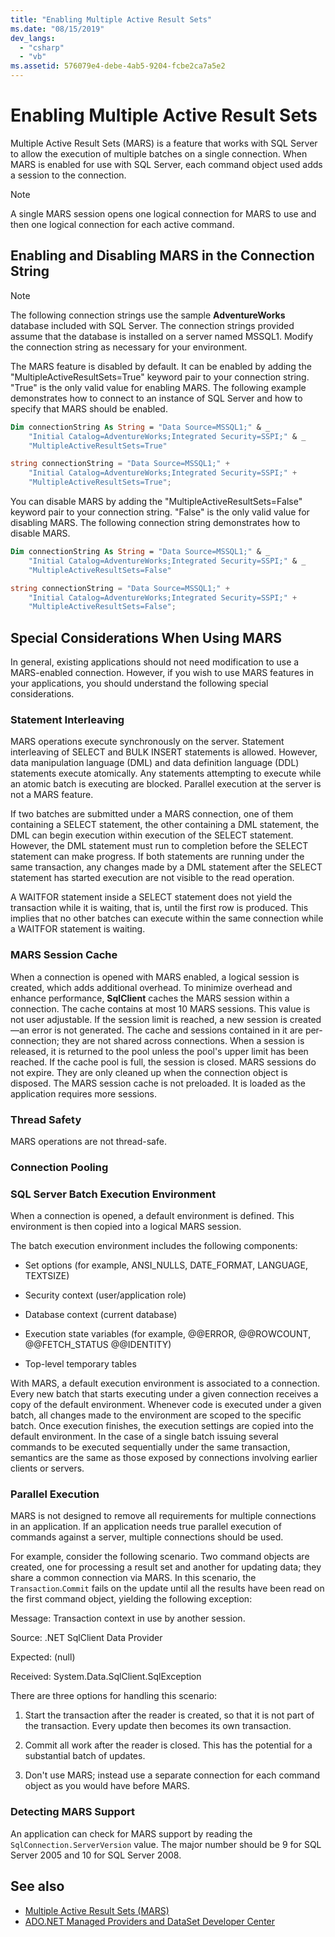 ```yaml
---
title: "Enabling Multiple Active Result Sets"
ms.date: "08/15/2019"
dev_langs: 
  - "csharp"
  - "vb"
ms.assetid: 576079e4-debe-4ab5-9204-fcbe2ca7a5e2
---
```

# Enabling Multiple Active Result Sets
Multiple Active Result Sets (MARS) is a feature that works with SQL Server to allow the execution of multiple batches on a single connection. When MARS is enabled for use with SQL Server, each command object used adds a session to the connection.  
  
> [!NOTE]
>  A single MARS session opens one logical connection for MARS to use and then one logical connection for each active command.  
  
## Enabling and Disabling MARS in the Connection String  
  
> [!NOTE]
>  The following connection strings use the sample **AdventureWorks** database included with SQL Server. The connection strings provided assume that the database is installed on a server named MSSQL1. Modify the connection string as necessary for your environment.  
  
 The MARS feature is disabled by default. It can be enabled by adding the "MultipleActiveResultSets=True" keyword pair to your connection string. "True" is the only valid value for enabling MARS. The following example demonstrates how to connect to an instance of SQL Server and how to specify that MARS should be enabled.  
  
```vb  
Dim connectionString As String = "Data Source=MSSQL1;" & _  
    "Initial Catalog=AdventureWorks;Integrated Security=SSPI;" & _  
    "MultipleActiveResultSets=True"  
```  
  
```csharp  
string connectionString = "Data Source=MSSQL1;" +   
    "Initial Catalog=AdventureWorks;Integrated Security=SSPI;" +  
    "MultipleActiveResultSets=True";  
```  
  
 You can disable MARS by adding the "MultipleActiveResultSets=False" keyword pair to your connection string. "False" is the only valid value for disabling MARS. The following connection string demonstrates how to disable MARS.  
  
```vb  
Dim connectionString As String = "Data Source=MSSQL1;" & _  
    "Initial Catalog=AdventureWorks;Integrated Security=SSPI;" & _  
    "MultipleActiveResultSets=False"  
```  
  
```csharp  
string connectionString = "Data Source=MSSQL1;" +   
    "Initial Catalog=AdventureWorks;Integrated Security=SSPI;" +  
    "MultipleActiveResultSets=False";  
```  
  
## Special Considerations When Using MARS  
 In general, existing applications should not need modification to use a MARS-enabled connection. However, if you wish to use MARS features in your applications, you should understand the following special considerations.  
  
### Statement Interleaving  
 MARS operations execute synchronously on the server. Statement interleaving of SELECT and BULK INSERT statements is allowed. However, data manipulation language (DML) and data definition language (DDL) statements execute atomically. Any statements attempting to execute while an atomic batch is executing are blocked. Parallel execution at the server is not a MARS feature.  
  
 If two batches are submitted under a MARS connection, one of them containing a SELECT statement, the other containing a DML statement, the DML can begin execution within execution of the SELECT statement. However, the DML statement must run to completion before the SELECT statement can make progress. If both statements are running under the same transaction, any changes made by a DML statement after the SELECT statement has started execution are not visible to the read operation.  
  
 A WAITFOR statement inside a SELECT statement does not yield the transaction while it is waiting, that is, until the first row is produced. This implies that no other batches can execute within the same connection while a WAITFOR statement is waiting.  
  
### MARS Session Cache  
 When a connection is opened with MARS enabled, a logical session is created, which adds additional overhead. To minimize overhead and enhance performance, **SqlClient** caches the MARS session within a connection. The cache contains at most 10 MARS sessions. This value is not user adjustable. If the session limit is reached, a new session is created—an error is not generated. The cache and sessions contained in it are per-connection; they are not shared across connections. When a session is released, it is returned to the pool unless the pool's upper limit has been reached. If the cache pool is full, the session is closed. MARS sessions do not expire. They are only cleaned up when the connection object is disposed. The MARS session cache is not preloaded. It is loaded as the application requires more sessions.  
  
### Thread Safety  
 MARS operations are not thread-safe.  
  
### Connection Pooling  
  
### SQL Server Batch Execution Environment  
 When a connection is opened, a default environment is defined. This environment is then copied into a logical MARS session.  
  
 The batch execution environment includes the following components:  
  
- Set options (for example, ANSI_NULLS, DATE_FORMAT, LANGUAGE, TEXTSIZE)  
  
- Security context (user/application role)  
  
- Database context (current database)  
  
- Execution state variables (for example, @@ERROR, @@ROWCOUNT, @@FETCH_STATUS @@IDENTITY)  
  
- Top-level temporary tables  
  
 With MARS, a default execution environment is associated to a connection. Every new batch that starts executing under a given connection receives a copy of the default environment. Whenever code is executed under a given batch, all changes made to the environment are scoped to the specific batch. Once execution finishes, the execution settings are copied into the default environment. In the case of a single batch issuing several commands to be executed sequentially under the same transaction, semantics are the same as those exposed by connections involving earlier clients or servers.  
  
### Parallel Execution  
 MARS is not designed to remove all requirements for multiple connections in an application. If an application needs true parallel execution of commands against a server, multiple connections should be used.  
  
 For example, consider the following scenario. Two command objects are created, one for processing a result set and another for updating data; they share a common connection via MARS. In this scenario, the `Transaction`.`Commit` fails on the update until all the results have been read on the first command object, yielding the following exception:  
  
 Message: Transaction context in use by another session.  
  
 Source: .NET SqlClient Data Provider  
  
 Expected: (null)  
  
 Received: System.Data.SqlClient.SqlException  
  
 There are three options for handling this scenario:  
  
1. Start the transaction after the reader is created, so that it is not part of the transaction. Every update then becomes its own transaction.  
  
2. Commit all work after the reader is closed. This has the potential for a substantial batch of updates.  
  
3. Don't use MARS; instead use a separate connection for each command object as you would have before MARS.  
  
### Detecting MARS Support  
 An application can check for MARS support by reading the `SqlConnection.ServerVersion` value. The major number should be 9 for SQL Server 2005 and 10 for SQL Server 2008.  
  
## See also

- [Multiple Active Result Sets (MARS)](../../connect/ado-net/multiple-active-result-sets-mars.md)
- [ADO.NET Managed Providers and DataSet Developer Center](https://go.microsoft.com/fwlink/?LinkId=217917)

